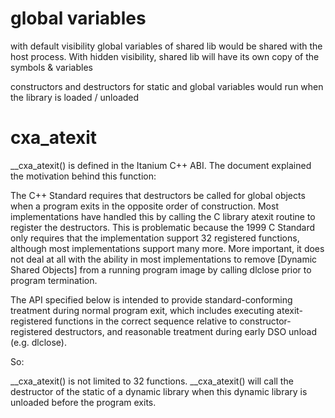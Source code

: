 # global variables

with default visibility global variables of shared lib would be shared with the host process. With hidden visibility, shared lib will have its own copy of the symbols & variables

constructors and destructors for static and global variables would run when the library is loaded / unloaded

# cxa_atexit

__cxa_atexit() is defined in the Itanium C++ ABI. The document explained the motivation behind this function:

The C++ Standard requires that destructors be called for global objects when a program exits in the opposite order of construction. Most implementations have handled this by calling the C library atexit routine to register the destructors. This is problematic because the 1999 C Standard only requires that the implementation support 32 registered functions, although most implementations support many more. More important, it does not deal at all with the ability in most implementations to remove [Dynamic Shared Objects] from a running program image by calling dlclose prior to program termination.

The API specified below is intended to provide standard-conforming treatment during normal program exit, which includes executing atexit-registered functions in the correct sequence relative to constructor-registered destructors, and reasonable treatment during early DSO unload (e.g. dlclose).

So:

__cxa_atexit() is not limited to 32 functions.
__cxa_atexit() will call the destructor of the static of a dynamic library when this dynamic library is unloaded before the program exits.
